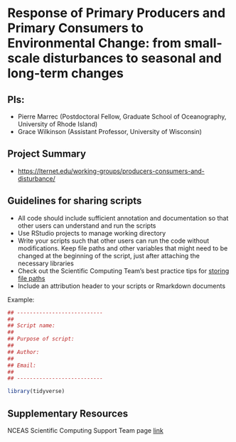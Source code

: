 # Response of Primary Producers and Primary Consumers to Environmental Change: from small-scale disturbances to seasonal and long-term changes

## PIs: 

- Pierre Marrec (Postdoctoral Fellow, Graduate School of Oceanography, University of Rhode Island)
- Grace Wilkinson (Assistant Professor, University of Wisconsin)

## Project Summary

- https://lternet.edu/working-groups/producers-consumers-and-disturbance/

## Guidelines for sharing scripts

- All code should include sufficient annotation and documentation so that other users can understand and run the scripts 
- Use RStudio projects to manage working directory
- Write your scripts such that other users can run the code without modifications. Keep file paths and other variables that might need to be changed at the beginning of the script, just after attaching the necessary libraries
- Check out the Scientific Computing Team’s best practice tips for [storing file paths](https://nceas.github.io/scicomp.github.io/best_practices.html#file-paths)
- Include an attribution header to your scripts or Rmarkdown documents

Example:

```r
## ---------------------------
##
## Script name: 
##
## Purpose of script:
##
## Author: 
##
## Email: 
##
## ---------------------------

library(tidyverse)

```


## Supplementary Resources

NCEAS Scientific Computing Support Team page [link](https://nceas.github.io/scicomp.github.io)
